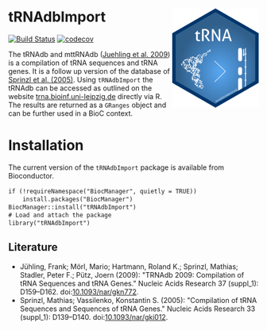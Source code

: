 # tRNAdbImport <img src="https://raw.githubusercontent.com/Bioconductor/BiocStickers/master/tRNA/tRNA.png" height="200" align="right">

<!-- badges: start -->
[![Build Status](https://travis-ci.com/FelixErnst/tRNAdbImport.svg?branch=master)](https://travis-ci.com/FelixErnst/tRNAdbImport) [![codecov](https://codecov.io/gh/FelixErnst/tRNAdbImport/branch/master/graph/badge.svg)](https://codecov.io/gh/FelixErnst/tRNAdbImport)
<!-- badges: end -->

The tRNAdb and mttRNAdb ([Juehling et al. 2009](#Literature)) is a compilation of
tRNA sequences and tRNA genes. It is a follow up version of the database of
[Sprinzl et al. (2005)](#Literature).
Using `tRNAdbImport` the tRNAdb can be accessed as outlined on the website
[trna.bioinf.uni-leipzig.de](trna.bioinf.uni-leipzig.de) directly via R. The
results are returned as a `GRanges` object and can be further used in a
BioC context.

# Installation

The current version of the `tRNAdbImport` package is available from Bioconductor.
 
```{r}
if (!requireNamespace("BiocManager", quietly = TRUE))
    install.packages("BiocManager")
BiocManager::install("tRNAdbImport")
# Load and attach the package
library("tRNAdbImport")
```

## Literature

- Jühling, Frank; Mörl, Mario; Hartmann, Roland K.; Sprinzl, Mathias; Stadler,
Peter F.; Pütz, Joern (2009): "TRNAdb 2009: Compilation of tRNA Sequences and
tRNA Genes." Nucleic Acids Research 37 (suppl_1): D159–D162.
doi:[10.1093/nar/gkn772](https://doi.org/10.1093/nar/gkn772). 
- Sprinzl, Mathias; Vassilenko, Konstantin S. (2005): "Compilation of tRNA 
Sequences and Sequences of tRNA Genes." Nucleic Acids Research 33 (suppl_1): 
D139–D140. doi:[10.1093/nar/gki012](https://doi.org/10.1093/nar/gki012).
